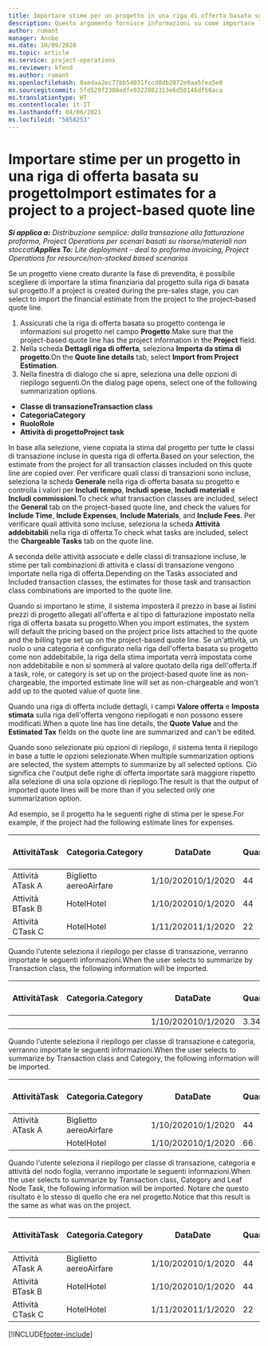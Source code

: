 ```yaml
---
title: Importare stime per un progetto in una riga di offerta basata su progetto - semplice
description: Questo argomento fornisce informazioni su come importare le stime da un progetto a una riga di offerta.
author: rumant
manager: Annbe
ms.date: 10/09/2020
ms.topic: article
ms.service: project-operations
ms.reviewer: kfend
ms.author: rumant
ms.openlocfilehash: 0aedaa2ec77bb54031fccd0db2872e0aa5fea5e0
ms.sourcegitcommit: 5fd529f2308edfe9322082313e6d50146df56aca
ms.translationtype: HT
ms.contentlocale: it-IT
ms.lasthandoff: 04/06/2021
ms.locfileid: "5858253"
---
```

# <a name="import-estimates-for-a-project-to-a-project-based-quote-line"></a><span data-ttu-id="99f53-103">Importare stime per un progetto in una riga di offerta basata su progetto</span><span class="sxs-lookup"><span data-stu-id="99f53-103">Import estimates for a project to a project-based quote line</span></span> 

<span data-ttu-id="99f53-104">_**Si applica a:** Distribuzione semplice: dalla transazione alla fatturazione proforma, Project Operations per scenari basati su risorse/materiali non stoccati_</span><span class="sxs-lookup"><span data-stu-id="99f53-104">_**Applies To:** Lite deployment - deal to proforma invoicing, Project Operations for resource/non-stocked based scenarios_</span></span>

<span data-ttu-id="99f53-105">Se un progetto viene creato durante la fase di prevendita, è possibile scegliere di importare la stima finanziaria dal progetto sulla riga di basata sul progetto.</span><span class="sxs-lookup"><span data-stu-id="99f53-105">If a project is created during the pre-sales stage, you can select to import the financial estimate from the project to the project-based quote line.</span></span>

1. <span data-ttu-id="99f53-106">Assicurati che la riga di offerta basata su progetto contenga le informazioni sul progetto nel campo **Progetto**.</span><span class="sxs-lookup"><span data-stu-id="99f53-106">Make sure that the project-based quote line has the project information in the **Project** field.</span></span>
2. <span data-ttu-id="99f53-107">Nella scheda **Dettagli riga di offerta**, seleziona **Importa da stima di progetto**.</span><span class="sxs-lookup"><span data-stu-id="99f53-107">On the **Quote line details** tab, select **Import from Project Estimation**.</span></span>
3. <span data-ttu-id="99f53-108">Nella finestra di dialogo che si apre, seleziona una delle opzioni di riepilogo seguenti.</span><span class="sxs-lookup"><span data-stu-id="99f53-108">On the dialog page opens, select one of the following summarization options.</span></span>

  - <span data-ttu-id="99f53-109">**Classe di transazione**</span><span class="sxs-lookup"><span data-stu-id="99f53-109">**Transaction class**</span></span>
  - <span data-ttu-id="99f53-110">**Categoria**</span><span class="sxs-lookup"><span data-stu-id="99f53-110">**Category**</span></span>
  - <span data-ttu-id="99f53-111">**Ruolo**</span><span class="sxs-lookup"><span data-stu-id="99f53-111">**Role**</span></span> 
  - <span data-ttu-id="99f53-112">**Attività di progetto**</span><span class="sxs-lookup"><span data-stu-id="99f53-112">**Project task**</span></span>

<span data-ttu-id="99f53-113">In base alla selezione, viene copiata la stima dal progetto per tutte le classi di transazione incluse in questa riga di offerta.</span><span class="sxs-lookup"><span data-stu-id="99f53-113">Based on your selection, the estimate from the project for all transaction classes included on this quote line are copied over.</span></span> <span data-ttu-id="99f53-114">Per verificare quali classi di transazioni sono incluse, seleziona la scheda **Generale** nella riga di offerta basata su progetto e controlla i valori per **Includi tempo**, **Includi spese**, **Includi materiali** e **Includi commissioni**.</span><span class="sxs-lookup"><span data-stu-id="99f53-114">To check what transaction classes are included, select the **General** tab on the project-based quote line, and check the values for **Include Time**, **Include Expenses**, **Include Materials**, and **Include Fees**.</span></span>  <span data-ttu-id="99f53-115">Per verificare quali attività sono incluse, seleziona la scheda **Attività addebitabili** nella riga di offerta.</span><span class="sxs-lookup"><span data-stu-id="99f53-115">To check what tasks are included, select the **Chargeable Tasks** tab on the quote line.</span></span>

<span data-ttu-id="99f53-116">A seconda delle attività associate e delle classi di transazione incluse, le stime per tali combinazioni di attività e classi di transazione vengono importate nella riga di offerta.</span><span class="sxs-lookup"><span data-stu-id="99f53-116">Depending on the Tasks associated and Included transaction classes, the estimates for those task and transaction class combinations are imported to the quote line.</span></span>

<span data-ttu-id="99f53-117">Quando si importano le stime, il sistema imposterà il prezzo in base ai listini prezzi di progetto allegati all'offerta e al tipo di fatturazione impostato nella riga di offerta basata su progetto.</span><span class="sxs-lookup"><span data-stu-id="99f53-117">When you import estimates, the system will default the pricing based on the project price lists attached to the quote and the billing type set up on the project-based quote line.</span></span> <span data-ttu-id="99f53-118">Se un'attività, un ruolo o una categoria è configurato nella riga dell'offerta basata su progetto come non addebitabile, la riga della stima importata verrà impostata come non addebitabile e non si sommerà al valore quotato della riga dell'offerta.</span><span class="sxs-lookup"><span data-stu-id="99f53-118">If a task, role, or category is set up on the project-based quote line as non-chargeable, the imported estimate line will set as non-chargeable and won't add up to the quoted value of quote line.</span></span>

<span data-ttu-id="99f53-119">Quando una riga di offerta include dettagli, i campi **Valore offerta** e **Imposta stimata** sulla riga dell'offerta vengono riepilogati e non possono essere modificati.</span><span class="sxs-lookup"><span data-stu-id="99f53-119">When a quote line has line details, the **Quote Value** and the **Estimated Tax** fields on the quote line are summarized and can't be edited.</span></span>

<span data-ttu-id="99f53-120">Quando sono selezionate più opzioni di riepilogo, il sistema tenta il riepilogo in base a tutte le opzioni selezionate.</span><span class="sxs-lookup"><span data-stu-id="99f53-120">When multiple summarization options are selected, the system attempts to summarize by all selected options.</span></span> <span data-ttu-id="99f53-121">Ciò significa che l'output delle righe di offerta importate sarà maggiore rispetto alla selezione di una sola opzione di riepilogo.</span><span class="sxs-lookup"><span data-stu-id="99f53-121">The result is that the output of imported quote lines will be more than if you selected only one summarization option.</span></span>

<span data-ttu-id="99f53-122">Ad esempio, se il progetto ha le seguenti righe di stima per le spese.</span><span class="sxs-lookup"><span data-stu-id="99f53-122">For example, if the project had the following estimate lines for expenses.</span></span>

| <span data-ttu-id="99f53-123">Attività</span><span class="sxs-lookup"><span data-stu-id="99f53-123">Task</span></span> | <span data-ttu-id="99f53-124">Categoria.</span><span class="sxs-lookup"><span data-stu-id="99f53-124">Category</span></span> | <span data-ttu-id="99f53-125">Data</span><span class="sxs-lookup"><span data-stu-id="99f53-125">Date</span></span> | <span data-ttu-id="99f53-126">Quantità</span><span class="sxs-lookup"><span data-stu-id="99f53-126">Quantity</span></span> | <span data-ttu-id="99f53-127">Prezzo unitario</span><span class="sxs-lookup"><span data-stu-id="99f53-127">Unit price</span></span> | <span data-ttu-id="99f53-128">Importa</span><span class="sxs-lookup"><span data-stu-id="99f53-128">Amount</span></span> |
| --- | --- | --- | --- | --- | --- |
| <span data-ttu-id="99f53-129">Attività A</span><span class="sxs-lookup"><span data-stu-id="99f53-129">Task A</span></span> | <span data-ttu-id="99f53-130">Biglietto aereo</span><span class="sxs-lookup"><span data-stu-id="99f53-130">Airfare</span></span> | <span data-ttu-id="99f53-131">1/10/2020</span><span class="sxs-lookup"><span data-stu-id="99f53-131">10/1/2020</span></span> | <span data-ttu-id="99f53-132">4</span><span class="sxs-lookup"><span data-stu-id="99f53-132">4</span></span> | <span data-ttu-id="99f53-133">400</span><span class="sxs-lookup"><span data-stu-id="99f53-133">400</span></span> | <span data-ttu-id="99f53-134">1600</span><span class="sxs-lookup"><span data-stu-id="99f53-134">1600</span></span> |
| <span data-ttu-id="99f53-135">Attività B</span><span class="sxs-lookup"><span data-stu-id="99f53-135">Task B</span></span> | <span data-ttu-id="99f53-136">Hotel</span><span class="sxs-lookup"><span data-stu-id="99f53-136">Hotel</span></span> | <span data-ttu-id="99f53-137">1/10/2020</span><span class="sxs-lookup"><span data-stu-id="99f53-137">10/1/2020</span></span> | <span data-ttu-id="99f53-138">4</span><span class="sxs-lookup"><span data-stu-id="99f53-138">4</span></span> | <span data-ttu-id="99f53-139">200</span><span class="sxs-lookup"><span data-stu-id="99f53-139">200</span></span> | <span data-ttu-id="99f53-140">800</span><span class="sxs-lookup"><span data-stu-id="99f53-140">800</span></span> |
| <span data-ttu-id="99f53-141">Attività C</span><span class="sxs-lookup"><span data-stu-id="99f53-141">Task C</span></span> | <span data-ttu-id="99f53-142">Hotel</span><span class="sxs-lookup"><span data-stu-id="99f53-142">Hotel</span></span> | <span data-ttu-id="99f53-143">1/11/2020</span><span class="sxs-lookup"><span data-stu-id="99f53-143">11/1/2020</span></span> | <span data-ttu-id="99f53-144">2</span><span class="sxs-lookup"><span data-stu-id="99f53-144">2</span></span> | <span data-ttu-id="99f53-145">200</span><span class="sxs-lookup"><span data-stu-id="99f53-145">200</span></span> | <span data-ttu-id="99f53-146">400</span><span class="sxs-lookup"><span data-stu-id="99f53-146">400</span></span> |

<span data-ttu-id="99f53-147">Quando l'utente seleziona il riepilogo per classe di transazione, verranno importate le seguenti informazioni.</span><span class="sxs-lookup"><span data-stu-id="99f53-147">When the user selects to summarize by Transaction class, the following information will be imported.</span></span>

| <span data-ttu-id="99f53-148">Attività</span><span class="sxs-lookup"><span data-stu-id="99f53-148">Task</span></span> | <span data-ttu-id="99f53-149">Categoria.</span><span class="sxs-lookup"><span data-stu-id="99f53-149">Category</span></span> | <span data-ttu-id="99f53-150">Data</span><span class="sxs-lookup"><span data-stu-id="99f53-150">Date</span></span> | <span data-ttu-id="99f53-151">Quantità</span><span class="sxs-lookup"><span data-stu-id="99f53-151">Quantity</span></span> | <span data-ttu-id="99f53-152">Prezzo unitario</span><span class="sxs-lookup"><span data-stu-id="99f53-152">Unit price</span></span> | <span data-ttu-id="99f53-153">Importa</span><span class="sxs-lookup"><span data-stu-id="99f53-153">Amount</span></span> |
| --- | --- | --- | --- | --- | --- |
|||<span data-ttu-id="99f53-154">1/10/2020</span><span class="sxs-lookup"><span data-stu-id="99f53-154">10/1/2020</span></span> | <span data-ttu-id="99f53-155">3.34</span><span class="sxs-lookup"><span data-stu-id="99f53-155">3.34</span></span> | <span data-ttu-id="99f53-156">840</span><span class="sxs-lookup"><span data-stu-id="99f53-156">840</span></span> | <span data-ttu-id="99f53-157">2800</span><span class="sxs-lookup"><span data-stu-id="99f53-157">2800</span></span> |

<span data-ttu-id="99f53-158">Quando l'utente seleziona il riepilogo per classe di transazione e categoria, verranno importate le seguenti informazioni.</span><span class="sxs-lookup"><span data-stu-id="99f53-158">When the user selects to summarize by Transaction class and Category, the following information will be imported.</span></span>

| <span data-ttu-id="99f53-159">Attività</span><span class="sxs-lookup"><span data-stu-id="99f53-159">Task</span></span> | <span data-ttu-id="99f53-160">Categoria.</span><span class="sxs-lookup"><span data-stu-id="99f53-160">Category</span></span> | <span data-ttu-id="99f53-161">Data</span><span class="sxs-lookup"><span data-stu-id="99f53-161">Date</span></span> | <span data-ttu-id="99f53-162">Quantità</span><span class="sxs-lookup"><span data-stu-id="99f53-162">Quantity</span></span> | <span data-ttu-id="99f53-163">Prezzo unitario</span><span class="sxs-lookup"><span data-stu-id="99f53-163">Unit price</span></span> | <span data-ttu-id="99f53-164">Importa</span><span class="sxs-lookup"><span data-stu-id="99f53-164">Amount</span></span> |
| --- | --- | --- | --- | --- | --- |
| <span data-ttu-id="99f53-165">Attività A</span><span class="sxs-lookup"><span data-stu-id="99f53-165">Task A</span></span> | <span data-ttu-id="99f53-166">Biglietto aereo</span><span class="sxs-lookup"><span data-stu-id="99f53-166">Airfare</span></span> | <span data-ttu-id="99f53-167">1/10/2020</span><span class="sxs-lookup"><span data-stu-id="99f53-167">10/1/2020</span></span> | <span data-ttu-id="99f53-168">4</span><span class="sxs-lookup"><span data-stu-id="99f53-168">4</span></span> | <span data-ttu-id="99f53-169">400</span><span class="sxs-lookup"><span data-stu-id="99f53-169">400</span></span> | <span data-ttu-id="99f53-170">1600</span><span class="sxs-lookup"><span data-stu-id="99f53-170">1600</span></span> |
| | <span data-ttu-id="99f53-171">Hotel</span><span class="sxs-lookup"><span data-stu-id="99f53-171">Hotel</span></span> | <span data-ttu-id="99f53-172">1/10/2020</span><span class="sxs-lookup"><span data-stu-id="99f53-172">10/1/2020</span></span> | <span data-ttu-id="99f53-173">6</span><span class="sxs-lookup"><span data-stu-id="99f53-173">6</span></span> | <span data-ttu-id="99f53-174">200</span><span class="sxs-lookup"><span data-stu-id="99f53-174">200</span></span> | <span data-ttu-id="99f53-175">1200</span><span class="sxs-lookup"><span data-stu-id="99f53-175">1200</span></span> |

<span data-ttu-id="99f53-176">Quando l'utente seleziona il riepilogo per classe di transazione, categoria e attività del nodo foglia, verranno importate le seguenti informazioni.</span><span class="sxs-lookup"><span data-stu-id="99f53-176">When the user selects to summarize by Transaction class, Category and Leaf Node Task, the following information will be imported.</span></span> <span data-ttu-id="99f53-177">Notare che questo risultato è lo stesso di quello che era nel progetto.</span><span class="sxs-lookup"><span data-stu-id="99f53-177">Notice that this result is the same as what was on the project.</span></span>

| <span data-ttu-id="99f53-178">Attività</span><span class="sxs-lookup"><span data-stu-id="99f53-178">Task</span></span> | <span data-ttu-id="99f53-179">Categoria.</span><span class="sxs-lookup"><span data-stu-id="99f53-179">Category</span></span> | <span data-ttu-id="99f53-180">Data</span><span class="sxs-lookup"><span data-stu-id="99f53-180">Date</span></span> | <span data-ttu-id="99f53-181">Quantità</span><span class="sxs-lookup"><span data-stu-id="99f53-181">Quantity</span></span> | <span data-ttu-id="99f53-182">Prezzo unitario</span><span class="sxs-lookup"><span data-stu-id="99f53-182">Unit price</span></span> | <span data-ttu-id="99f53-183">Importa</span><span class="sxs-lookup"><span data-stu-id="99f53-183">Amount</span></span> |
| --- | --- | --- | --- | --- | --- |
| <span data-ttu-id="99f53-184">Attività A</span><span class="sxs-lookup"><span data-stu-id="99f53-184">Task A</span></span> | <span data-ttu-id="99f53-185">Biglietto aereo</span><span class="sxs-lookup"><span data-stu-id="99f53-185">Airfare</span></span> | <span data-ttu-id="99f53-186">1/10/2020</span><span class="sxs-lookup"><span data-stu-id="99f53-186">10/1/2020</span></span> | <span data-ttu-id="99f53-187">4</span><span class="sxs-lookup"><span data-stu-id="99f53-187">4</span></span> | <span data-ttu-id="99f53-188">400</span><span class="sxs-lookup"><span data-stu-id="99f53-188">400</span></span> | <span data-ttu-id="99f53-189">1600</span><span class="sxs-lookup"><span data-stu-id="99f53-189">1600</span></span> |
| <span data-ttu-id="99f53-190">Attività B</span><span class="sxs-lookup"><span data-stu-id="99f53-190">Task B</span></span> | <span data-ttu-id="99f53-191">Hotel</span><span class="sxs-lookup"><span data-stu-id="99f53-191">Hotel</span></span> | <span data-ttu-id="99f53-192">1/10/2020</span><span class="sxs-lookup"><span data-stu-id="99f53-192">10/1/2020</span></span> | <span data-ttu-id="99f53-193">4</span><span class="sxs-lookup"><span data-stu-id="99f53-193">4</span></span> | <span data-ttu-id="99f53-194">200</span><span class="sxs-lookup"><span data-stu-id="99f53-194">200</span></span> | <span data-ttu-id="99f53-195">800</span><span class="sxs-lookup"><span data-stu-id="99f53-195">800</span></span> |
| <span data-ttu-id="99f53-196">Attività C</span><span class="sxs-lookup"><span data-stu-id="99f53-196">Task C</span></span> | <span data-ttu-id="99f53-197">Hotel</span><span class="sxs-lookup"><span data-stu-id="99f53-197">Hotel</span></span> | <span data-ttu-id="99f53-198">1/11/2020</span><span class="sxs-lookup"><span data-stu-id="99f53-198">11/1/2020</span></span> | <span data-ttu-id="99f53-199">2</span><span class="sxs-lookup"><span data-stu-id="99f53-199">2</span></span> | <span data-ttu-id="99f53-200">200</span><span class="sxs-lookup"><span data-stu-id="99f53-200">200</span></span> | <span data-ttu-id="99f53-201">400</span><span class="sxs-lookup"><span data-stu-id="99f53-201">400</span></span> |


[!INCLUDE[footer-include](../../includes/footer-banner.md)]
